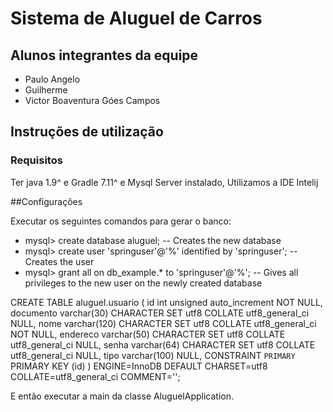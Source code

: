 # Sistema de Aluguel de Carros

## Alunos integrantes da equipe

* Paulo Angelo
* Guilherme 
* Victor Boaventura Góes Campos

 ## Instruções de utilização
 
 ### Requisitos
 Ter java 1.9^ e Gradle 7.11^ e Mysql Server instalado, Utilizamos a IDE Intelij
 
 ##Configurações
 
Executar os seguintes comandos para gerar o banco: 

* mysql> create database aluguel; -- Creates the new database
* mysql> create user 'springuser'@'%' identified by 'springuser'; -- Creates the user
* mysql> grant all on db_example.* to 'springuser'@'%'; -- Gives all privileges to the new user on the newly created database

 
 CREATE TABLE aluguel.usuario (
	id int unsigned auto_increment NOT NULL,
	documento varchar(30) CHARACTER SET utf8 COLLATE utf8_general_ci NULL,
	nome varchar(120) CHARACTER SET utf8 COLLATE utf8_general_ci NOT NULL,
	endereco varchar(50) CHARACTER SET utf8 COLLATE utf8_general_ci NULL,
	senha varchar(64) CHARACTER SET utf8 COLLATE utf8_general_ci NULL,
	tipo varchar(100) NULL,
	CONSTRAINT `PRIMARY` PRIMARY KEY (id)
)
ENGINE=InnoDB
DEFAULT CHARSET=utf8
COLLATE=utf8_general_ci
COMMENT='';

E então executar a main da classe AluguelApplication.

